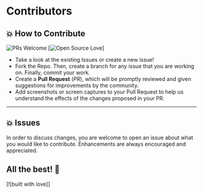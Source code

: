 # Contributors

## 💥 How to Contribute

![PRs Welcome](https://img.shields.io/badge/PRs-welcome-brightgreen.svg?style=flat-square)
[![Open Source Love](https://badges.frapsoft.com/os/v1/open-source.png?v=103)]

- Take a look at the existing Issues or create a new issue!
- Fork the Repo. Then, create a branch for any issue that you are working on. Finally, commit your work.
- Create a **Pull Request** (_PR_), which will be promptly reviewed and given suggestions for improvements by the community.
- Add screenshots or screen captures to your Pull Request to help us understand the effects of the changes proposed in your PR.

---

## 💥 Issues

In order to discuss changes, you are welcome to open an issue about what you would like to contribute. Enhancements are always encouraged and appreciated.

## All the best! 🥇

[![built with love]]
